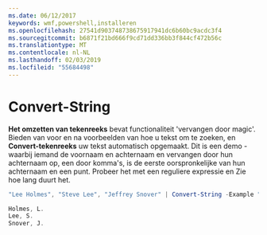 ```yaml
---
ms.date: 06/12/2017
keywords: wmf,powershell,installeren
ms.openlocfilehash: 27541d903748738675917941dc6b60bc9acdc3f4
ms.sourcegitcommit: b6871f21bd666f9cd71dd336bb3f844cf472b56c
ms.translationtype: MT
ms.contentlocale: nl-NL
ms.lasthandoff: 02/03/2019
ms.locfileid: "55684498"
---
```

# <a name="convert-string"></a>Convert-String
**Het omzetten van tekenreeks** bevat functionaliteit 'vervangen door magic'. Bieden van voor en na voorbeelden van hoe u tekst om te zoeken, en **Convert-tekenreeks** uw tekst automatisch opgemaakt. Dit is een demo - waarbij iemand de voornaam en achternaam en vervangen door hun achternaam op, een door komma's, is de eerste oorspronkelijke van hun achternaam en een punt. Probeer het met een reguliere expressie en Zie hoe lang duurt het.

```powershell
"Lee Holmes", "Steve Lee", "Jeffrey Snover" | Convert-String -Example "Bill Gates=Gates, B.","John Smith=Smith, J."

Holmes, L.
Lee, S.
Snover, J.
```
